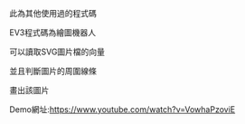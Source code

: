 此為其他使用過的程式碼

EV3程式碼為繪圖機器人

可以讀取SVG圖片檔的向量

並且判斷圖片的周圍線條

畫出該圖片

Demo網址:https://www.youtube.com/watch?v=VowhaPzoviE
